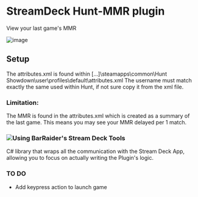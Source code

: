 # StreamDeck Hunt-MMR plugin

View your last game's MMR

![image](https://user-images.githubusercontent.com/4050412/180929484-d781323d-ca7e-432c-830f-70cbb1490f09.png)

## Setup
The attributes.xml is found within [...]\steamapps\common\Hunt Showdown\user\profiles\default\attributes.xml
The username must match exactly the same used within Hunt, if not sure copy it from the xml file.

### Limitation:
The MMR is found in the attributes.xml which is created as a summary of the last game. This means you may see your MMR delayed per 1 match.

### ![Using BarRaider's Stream Deck Tools](https://github.com/BarRaider/streamdeck-tools)
C# library that wraps all the communication with the Stream Deck App, allowing you to focus on actually writing the Plugin's logic.

### TO DO
- Add keypress action to launch game

